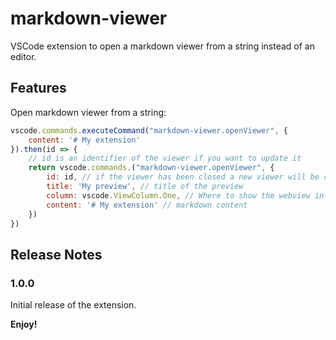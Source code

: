 # markdown-viewer

VSCode extension to open a markdown viewer from a string instead of an editor.

## Features

Open markdown viewer from a string:

```javascript
vscode.commands.executeCommand("markdown-viewer.openViewer", {
    content: '# My extension'
}).then(id => {
    // id is an identifier of the viewer if you want to update it
    return vscode.commands.("markdown-viewer.openViewer", {
        id: id, // if the viewer has been closed a new viewer will be created
        title: 'My preview', // title of the preview
        column: vscode.ViewColumn.One, // Where to show the webview in the editor
        content: '# My extension' // markdown content
    })
})
```

## Release Notes

### 1.0.0

Initial release of the extension.

**Enjoy!**
